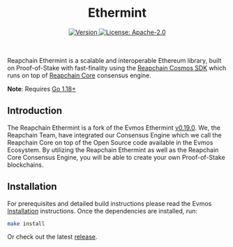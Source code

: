 <!--
parent:
  order: false
-->

<div align="center">
  <h1> Ethermint </h1>
</div>

<div align="center">
  <a href="https://github.com/reapchain/ethermint/releases/latest">
    <img alt="Version" src="https://img.shields.io/github/tag/reapchain/ethermint.svg" />
  </a>
  <a href="https://github.com/reapchain/ethermint/blob/main/LICENSE">
    <img alt="License: Apache-2.0" src="https://img.shields.io/github/license/reapchain/ethermint.svg" />
  </a>
</div>
<div align="center">
</div>


<br></br>
Reapchain Ethermint is a scalable and interoperable Ethereum library, built on Proof-of-Stake with fast-finality using the [Reapchain Cosmos SDK](https://github.com/reapchain/cosmos-sdk/) which runs on top of [Reapchain Core](https://github.com/reapchain/reapchain-core) consensus engine.

**Note**: Requires [Go 1.18+](https://golang.org/dl/)

## Introduction

The Reapchain Ethermint is a fork of the Evmos Ethermint [v0.19.0](https://github.com/evmos/ethermint/tree/v0.19.0). We, the Reapchain Team, have integrated our Consensus Engine which we call the Reapchain Core on top of the Open Source code available in the Evmos Ecosystem. By utilizing the Reapchain Ethermint as well as the Reapchain Core Consensus Engine, you will be able to create your own Proof-of-Stake blockchains.

## Installation

For prerequisites and detailed build instructions please read the Evmos [Installation](https://evmos.dev/quickstart/installation.html) instructions. Once the dependencies are installed, run:

```bash
make install
```

Or check out the latest [release](https://github.com/reapchain/ethermint/releases).


 